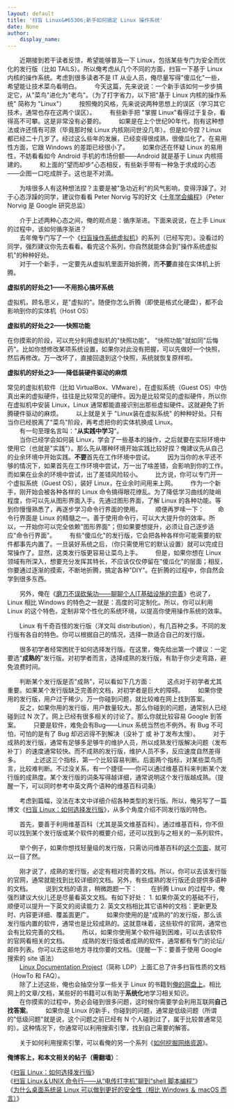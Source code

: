 ```yaml
---
layout: default
title: '扫盲 Linux&#65306;新手如何搞定 Linux 操作系统'
date: None
author:
    display_name: 
---
```


　　近期接到若干读者反馈，希望能够普及一下 Linux，包括某些专门为安全而优化的发行版（比如 TAILS）。所以俺考虑从几个不同的方面，扫盲一下基于 Linux 内核的操作系统。考虑到很多读者不是 IT 从业人员，俺尽量写得"傻瓜化"一些，希望能让技术菜鸟看明白。 　　今天这篇，先来说说：一个新手该如何一步步搞定它，从"菜鸟"进化为"老鸟"。（为了打字省力，以下把"基于 Linux 内核的操作系统" 简称为 "Linux"） 　　按照俺的风格，先来说说两种思想上的误区（学习其它技术，通常也存在这两个误区）。 　　有些新手把 "掌握 Linux"看得过于复杂，看得高不可攀。这是非常没有必要的。 　　如果是在上个世纪90年代，抱有这种想法或许还情有可原（毕竟那时候 Linux 内核刚问世没几年）。但是如今捏？Linux 都已经二十几岁了。经过这么些年的发展，已经变得很成熟，很傻瓜化了。在易用性方面，它跟 Windows 的差距已经很小了。 　　如果你还在怀疑 Linux 的易用性，不妨看看如今 Android 手机的市场份额——Android 就是基于 Linux 内核搭建的。 　　和上面的"望而却步"心态相反，有些新手带有一种急于求成的心态——企图一口吃成胖子。这也是不对滴。

　　为啥很多人有这种想法捏？主要是被"急功近利"的风气影响，变得浮躁了。对于心态浮躁的同学，建议你看看 Peter Norvig 写的好文《[十年学会编程](https://program-think.blogspot.com/2012/05/weekly-share-5.html)》（Peter Norvig 是 Google 研究总监）

　　介于上述两种心态之间，俺的观点是：循序渐进。下面来说说，在上手 Linux 的过程中，该如何循序渐进？  
　　去年俺专门写了一个《[扫盲操作系统虚拟机](https://program-think.blogspot.com/2012/10/system-vm-0.html)》的系列（已经写完）。没看过的同学，强烈建议你先去看看。看完这个系列，你自然就能体会到"操作系统虚拟机"的种种好处。  
　　对于一个新手，一定要先从虚拟机里面开始折腾，而**不要**直接在实体机上折腾。

**虚拟机的好处之1——不用担心搞坏系统**

虚拟机，顾名思义，是"虚拟的"。随便你怎么折腾（即使是格式化硬盘），都不会影响到你的实体机（Host OS）

**虚拟机的好处之2——快照功能**

在你摸索的阶段，可以充分利用虚拟机的"快照功能"。 "快照功能"就如同"后悔药"。比如你想修改某项系统设置，如果你对此没有把握，可以先做好一个快照，然后再修改。万一改坏了，直接回退到这个快照，系统就恢复原样啦。

**虚拟机的好处之3——降低装硬件驱动的麻烦**

常见的虚拟机软件（比如 VirtualBox、VMware），在虚拟系统（Guest OS）中仿真出来的虚拟硬件，往往是比较常见的硬件。因为是比较常见的虚拟硬件，所以你在虚拟机中安装 Linux，Linux 通常都能直接识别出那些虚拟硬件。这就避免了折腾硬件驱动的麻烦。 　　以上就是关于 "Linux装在虚拟系统" 的种种好处。只有当你已经脱离了"菜鸟"阶段，再考虑把你的实体机换成 Linux。  
　　有一句至理名言叫："**从实践中学习**"。  
　　当你已经学会如何装 Linux，学会了一些基本的操作，之后就要在实际环境中使用它（也就是"实践"）。那么先从哪种环境开始实践比较好捏？俺建议先从自己的业余环境中开始实践。**不要**首先在工作环境中尝试。 　　因为当你的水平还不够的情况下，如果首先在工作环境中尝试，万一出了啥差错，会影响到你的工作。而如果在业余的环境中尝试，出了差错风险较小。 　　比方说，你可以专门开一个虚拟系统（Guest OS），装好 Linux，在业余时间用来上网。 　　作为一个新手，刚开始会被各种各样的 Linux 命令搞得眼花缭乱。为了降低学习曲线的陡峭程度，你可以先从图形界面入手。先通过图形界面，了解 Linux 的各种功能。等到你慢慢熟悉了，再逐步学习命令行界面的使用。 　　顺便再罗嗦一下： 　　命令行界面是 Linux 的精髓之一。善于使用命令行，可以大大提升你的效率。所以，一开始你可以完全依赖"图形界面"；但如果要想提升，必须让自己逐步适应"命令行界面"。 　　有些"傻瓜化"的发行版，它会把各种各样你可能需要的软件都事先内置了。一旦装好系统之后，（你只需使用它的默认设置）就可以完成日常操作了。显然，这类发行版更容易让菜鸟上手。 　　但是，如果你想在 Linux 领域有所深入，想要充分发挥其特长，不应该仅仅停留在"傻瓜化"的层面；相反，你要通过逐渐的摸索，不断地折腾，搞定各种"DIY"。在折腾的过程中，你自然会学到很多东西。

　　另外，俺在《[磨刀不误砍柴功——聊聊个人IT基础设施的完善](https://program-think.blogspot.com/2013/10/personal-it-infrastructure.html)》也说了，Linux 相比 Windows 的特色之一就是：高度的可定制化。所以，你可以利用 Linux 的这个特色，定制非常个性化的系统环境，以提高你使用操作系统的效率。

　　Linux 有千奇百怪的发行版（洋文叫 distribution），有几百种之多。不同的发行版有各自的特色。你可以根据自己的情况，选择一款适合自己的发行版。

　　很多初学者经常困扰于如何选择发行版。在这里，俺先给出第一个建议：一定要选"**成熟的**"发行版。对初学者而言，选择成熟的发行版，有助于你少走弯路，避免浪费时间。

　　判断某个发行版是否"成熟"，可以看如下几方面： 　　这点对于初学者尤其重要。如果某个发行版缺乏完善的文档，对初学者是巨大的障碍。 　　如果你使用的发行版，用户过于稀少。万一你碰到问题，就比较难在网上找到答案。 　　反之，如果你用的发行版，用户数量较大。那么你碰到的问题，通常别人已经碰到过 N 次了。网上已经有很多相关的讨论了。那么你就比较容易 Google 到答案。 　　只要是软件，难免会有Bug——Linux 系统当然也不例外。有 Bug 不可怕，可怕的是有了 Bug 却迟迟得不到解决（没补丁 或 补丁发布太慢）。 　　对于成熟的发行版，通常有足够多足够牛的维护人员，所以成熟发行版解决问题（发布补丁）的速度通常较快。而不成熟的发行版，维护人员不多，反应速度自然差得多。 　　上述这三个指标，第一个比较容易判断。后面两个指标，对某些菜鸟而言，比较难判断。不过没关系，有一个捷径——你可以通过维基百科来判断某个发行版的成熟度。某个发行版的词条写得越详细，通常说明这个发行版越成熟。（提醒一下，可以同时参考中英文两个语种的维基百科词条）

　　考虑到篇幅，没法在本文中详细介绍各种类型的发行版。所以，俺另写了一篇博文《[扫盲 Linux：如何选择发行版](https://program-think.blogspot.com/2013/10/linux-distributions-guide.html)》，从多个角度介绍不同发行版的特色。

  
　　首先，要善于利用维基百科（尤其是英文维基百科）。通过维基百科，你不但可以找到某个发行版或某个软件的概要介绍，还可以找到与之相关的一系列软件。

　　举个例子，如果你想找轻量级的发行版，只需访问维基百科的[这个页面](https://en.wikipedia.org/wiki/Lightweight_Linux_distribution)，就可以一目了然。

　　刚才说了，成熟的发行版，必定有相对完善的文档。所以，你可以去该发行版的官网，通常就能找到比较详细的文档。另外，有些成熟的发行版还会提供多语种的文档。 　　说到文档的语言，稍微跑题一下： 　　在折腾 Linux 的过程中，俺强烈建议大伙儿还是尽量看英文文档。有如下好处： 1. 如果你英文的基础不行，顺便可以提升一下英文的阅读能力 2. 英文文档相比其它语种的文档：更新更及时、内容更详细、覆盖面更广。 　　如果你使用的是"成熟的"的发行版，那么该发行版内置的软件，通常也是比较成熟的。这就意味着，这些软件的官网，通常也会有比较完善的文档。 　　所以，如果你使用某个软件碰到困难，可以去该软件的官网看相关的文档。 　　成熟的发行版或者成熟的软件，通常都有专门的论坛/邮件列表。你可以去这些地方寻找你要的文档。（提醒一下：要善于使用 Google 搜索的 site 语法）  
　　[Linux Documentation Project](https://zh.wikipedia.org/wiki/Linux%E6%96%87%E6%A1%A3%E8%AE%A1%E5%88%92)（简称 LDP）上面汇总了许多扫盲性质的文档（HowTo 和 FAQ）。  
　　除了上述这些，俺也会抽空分享一些关于 Linux 的书籍到[俺的网盘上](https://github.com/programthink/books)。相比网上的文章/文档，某些好的书籍可以有助于**系统化**地学习相关知识。  
　　在你摸索的过程中，势必会碰到很多问题，这时候你需要学会利用互联网**自己找答案**。 　　如果你是 Linux 的新手，你碰到的问题，通常是低级问题（所谓的"低级问题"就是说，这个问题之前已经有 N 个人碰到过了，属于比较普通常见的）。这种情况下，你通常可以利用搜索引擎，找到自己需要的解答。

　　关于如何利用搜索引擎，可以看俺的另一个系列《[如何挖掘网络资源](https://program-think.blogspot.com/2013/03/internet-resource-discovery-0.html)》。

**俺博客上，和本文相关的帖子（需翻墙）**：

  
《[扫盲 Linux：如何选择发行版](https://program-think.blogspot.com/2013/10/linux-distributions-guide.html)》  
《[扫盲 Linux＆UNIX 命令行——从“电传打字机”聊到“shell 脚本编程”](https://program-think.blogspot.com/2019/11/POSIX-TUI-from-TTY-to-Shell-Programming.html)》  
《[为什么桌面系统装 Linux 可以做到更好的安全性（相比 Windows ＆ macOS 而言）](https://program-think.blogspot.com/2017/03/Why-Linux-Is-More-Secure-Than-Windows-and-macOS.html)》

